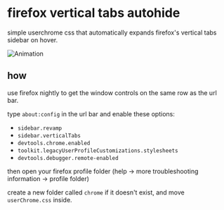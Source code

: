 # firefox vertical tabs autohide

simple userchrome css that automatically expands firefox's vertical tabs sidebar on hover.

![Animation](https://github.com/user-attachments/assets/10af0732-7749-4b4a-88b7-667dc389895e)

## how

use firefox nightly to get the window controls on the same row as the url bar.

type `about:config` in the url bar and enable these options:

- `sidebar.revamp`
- `sidebar.verticalTabs`
- `devtools.chrome.enabled`
- `toolkit.legacyUserProfileCustomizations.stylesheets`
- `devtools.debugger.remote-enabled`

then open your firefox profile folder (help -> more troubleshooting information -> profile folder)

create a new folder called `chrome` if it doesn't exist, and move `userChrome.css` inside.
